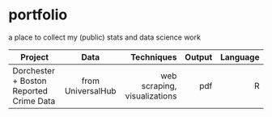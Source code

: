 # portfolio
a place to collect my (public) stats and data science work


| Project        | Data         | Techniques | Output | Language | 
| ------------- |:-------------:| -----:|-------------:|-----------:|
| Dorchester + Boston Reported Crime Data    | from UniversalHub | web scraping, visualizations| pdf | R |
